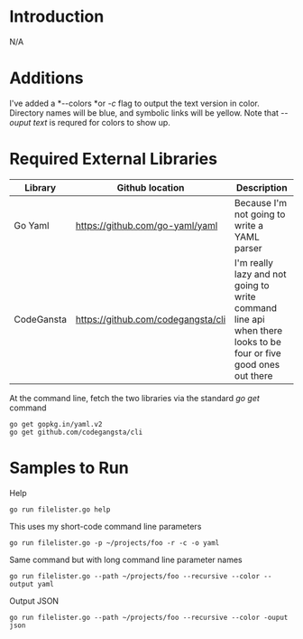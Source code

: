 
# Introduction
N/A


# Additions
I've added a *--colors *or *-c* flag to output the text version in color. Directory names will be blue, and symbolic links will be yellow.  Note that *--ouput text* is requred for colors to show up. 


# Required External Libraries
|Library|Github location|Description|
|-----|------|-------|
|Go Yaml | https://github.com/go-yaml/yaml | Because I'm not going to write a YAML parser|
|CodeGansta | https://github.com/codegangsta/cli | I'm really lazy and not going to write command line api when there looks to be four or five good ones out there|


At the command line, fetch the two libraries via the standard *go get* command

```
go get gopkg.in/yaml.v2
go get github.com/codegangsta/cli
```

# Samples to Run

Help
```
go run filelister.go help
```

This uses my short-code command line parameters
```
go run filelister.go -p ~/projects/foo -r -c -o yaml
```

Same command but with long command line parameter names
```
go run filelister.go --path ~/projects/foo --recursive --color --output yaml
```

Output JSON
```
go run filelister.go --path ~/projects/foo --recursive --color -ouput json
```








